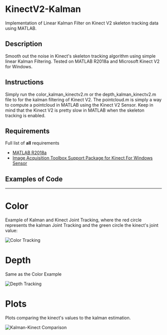 # KinectV2-Kalman
Implementation of Linear Kalman Filter on Kinect V2 skeleton tracking data using MATLAB.

## Description
Smooth out the noise in Kinect's skeleton tracking algorithm using simple linear Kalman Filtering.
Tested on MATLAB R2018a and Microsoft Kinect V2 for Windows.

## Instructions

Simply run the color_kalman_kinectv2.m or the depth_kalman_kinectv2.m file to for the kalman filtering of Kinect V2.
The pointcloud.m is simply a way to compute a pointcloud in MATLAB using the Kinect V2 Sensor. Keep in mind
that the Kinect V2 is pretty slow in MATLAB when the skeleton tracking is enabled.

## Requirements

Full list of **all** requirements

* [MATLAB R2018a](https://www.mathworks.com/products/matlab.html)
* [Image Acquisition Toolbox Support Package for Kinect For Windows Sensor](https://www.mathworks.com/help/supportpkg/kinectforwindowsruntime/index.html?s_tid=CRUX_lftnav)

## Examples of Code
***

# Color

Example of Kalman and Kinect Joint Tracking, where the red circle represents 
the kalman Joint Tracking and the green circle the kinect's joint value:

![Color Tracking](https://github.com/KonstantinosAng/Kinect2-Kalman/tree/master/img/color.png) 

# Depth

Same as the Color Example

![Depth Tracking](https://github.com/KonstantinosAng/Kinect2-Kalman/tree/master/img/depth.png)

# Plots

Plots comparing the kinect's values to the kalman estimation.

![Kalman-Kinect Comparison](https://github.com/KonstantinosAng/Kinect2-Kalman/tree/master/img/plot.png)
